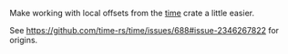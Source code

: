 Make working with local offsets from the [time](https://crates.io/crates/time) crate a little easier.

See https://github.com/time-rs/time/issues/688#issue-2346267822 for origins.

